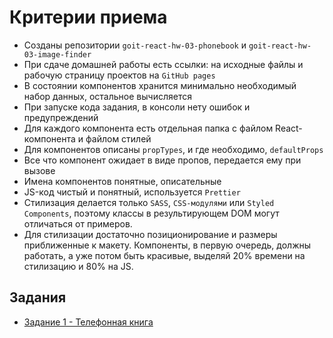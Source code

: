 # Критерии приема

- Созданы репозитории `goit-react-hw-03-phonebook` и
  `goit-react-hw-03-image-finder`
- При сдаче домашней работы есть ссылки: на исходные файлы и рабочую страницу
  проектов на `GitHub pages`
- В состоянии компонентов хранится минимально необходимый набор данных,
  остальное вычисляется
- При запуске кода задания, в консоли нету ошибок и предупреждений
- Для каждого компонента есть отдельная папка с файлом React-компонента и файлом
  стилей
- Для компонентов описаны `propTypes`, и где необходимо, `defaultProps`
- Все что компонент ожидает в виде пропов, передается ему при вызове
- Имена компонентов понятные, описательные
- JS-код чистый и понятный, используется `Prettier`
- Стилизация делается только `SASS`, `CSS-модулями` или `Styled Components`,
  поэтому классы в результирующем DOM могут отличаться от примеров.
- Для стилизации достаточно позиционирование и размеры приближенные к макету.
  Компоненты, в первую очередь, должны работать, а уже потом быть красивые,
  выделяй 20% времени на стилизацию и 80% на JS.

## Задания

- [Задание 1 - Телефонная книга](./phonebook/README.md)
